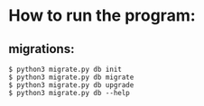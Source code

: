 # How to run the program:

## migrations:

```
$ python3 migrate.py db init
$ python3 migrate.py db migrate
$ python3 migrate.py db upgrade
$ python3 migrate.py db --help
```
